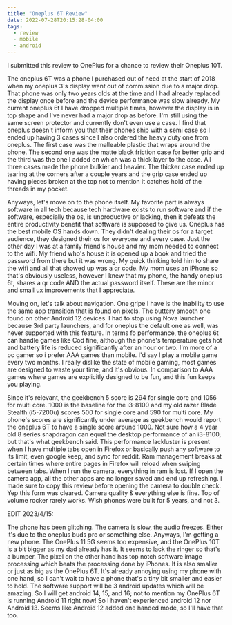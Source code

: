 ```yaml
---
title: "Oneplus 6T Review"
date: 2022-07-28T20:15:28-04:00
tags:
  - review
  - mobile
  - android
---
```


I submitted this review to OnePlus for a chance to review their Oneplus 10T.

The oneplus 6T was a phone I purchased out of need at the start of 2018 when my oneplus 3's display went out of commission due to a major drop. That phone was only two years olds at the time and I had already replaced the display once before and the device performance was slow already. My current oneplus 6t I have dropped multiple times, however the display is in top shape and I've never had a major drop as before. I'm still using the same screen protector and currently don't even use a case. I find that oneplus doesn't inform you that their phones ship with a semi case so I ended up having 3 cases since I also ordered the heavy duty one from oneplus. The first case was the malleable plastic that wraps around the phone. The second one was the matte black friction case for better grip and the third was the one I added on which was a thick layer to the case. All three cases made the phone bulkier and heavier. The thicker case ended up tearing at the corners after a couple years and the grip case ended up having pieces broken at the top not to mention it catches hold of the threads in my pocket.

Anyways, let's move on to the phone itself. My favorite part is always software in all tech because tech hardware exists to run software and if the software, especially the os, is unproductive or lacking, then it defeats the entire productivity benefit that software is supposed to give us. Oneplus has the best mobile OS hands down. They didn't dealing their os for a target audience, they designed their os for everyone and every case. Just the other day I was at a family friend's house and my mom needed to connect to the wifi. My friend who's house it is opened up a book and tried the password from there but it was wrong. My quick thinking told him to share the wifi and all that showed up was a qr code. My mom uses an iPhone so that's obviously useless, however I knew that my phone, the handy oneplus 6t, shares a qr code AND the actual password itself. These are the minor and small ux improvements that I appreciate.

Moving on, let's talk about navigation. One gripe I have is the inability to use the same app transition that is found on pixels. The buttery smooth one found on other Android 12 devices. I had to stop using Nova launcher because 3rd party launchers, and for oneplus the default one as well, was never supported with this feature. In terms fo performance, the oneplus 6t can handle games like Cod fine, although the phone's temperature gets hot and battery life is reduced significantly after an hour or two. I'm more of a pc gamer so i prefer AAA games than mobile. I'd say I play a mobile game every two months. I really dislike the state of mobile gaming, most games are designed to waste your time, and it's obvious. In comparison to AAA games where games are explicitly designed to be fun, and this fun keeps you playing.

Since it's relevant, the geekbench 5 score is 294 for single core and 1056 for multi core. 1000 is the baseline for the i3-8100 and my old razer Blade Stealth (i5-7200u) scores 500 for single core and 590 for multi core. My phone's scores are significantly under average as geekbench would report the oneplus 6T to have a single score around 1000. Not sure how a 4 year old 8 series snapdragon can equal the desktop performance of an i3-8100, but that's what geekbench said. This performance lackluster is present when I have multiple tabs open in Firefox or basically push any software to its limit, even google keep, and sync for reddit. Ram management breaks at certain times where entire pages in Firefox will reload when swiping between tabs. When I run the camera, everything in ram is lost. If I open the camera app, all the other apps are no longer saved and end up refreshing. I made sure to copy this review before opening the camera to double check. Yep this form was cleared. Camera quality & everything else is fine. Top of volume rocker rarely works. Wish phones were built for 5 years, and not 3.

EDIT 2023/4/15:

The phone has been glitching. The camera is slow, the audio freezes. Either it's due to the oneplus buds pro or something else. Anyways, I'm getting a new phone. The OnePlus 11 5G seems too expensive, and the OnePlus 10T is a bit bigger as my dad already has it. It seems to lack the ringer so that's a bumper. The pixel on the other hand has top notch software image processing which beats the processing done by iPhones. It is also smaller or just as big as the OnePlus 6T. It's already annoying using my phone with one hand, so I can't wait to have a phone that's a tiny bit smaller and easier to hold. The software support will be 3 android updates which will be amazing. So I will get android 14, 15, and 16; not to mention my OnePlus 6T is running Android 11 right now! So I haven't experienced android 12 nor Android 13. Seems like Android 12 added one handed mode, so I'll have that too.
